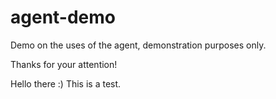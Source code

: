 # agent-demo
Demo on the uses of the agent, demonstration purposes only.

Thanks for your attention!

Hello there :)
This is a test.

